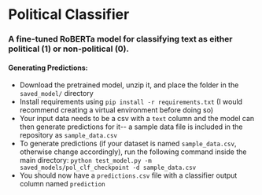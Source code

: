 # Political Classifier
### A fine-tuned RoBERTa model for classifying text as either political (1) or non-political (0). 


#### Generating Predictions:
- Download the pretrained model, unzip it, and place the folder in the `saved_model/` directory
- Install requirements using `pip install -r requirements.txt` (I would recommend creating a virtual environment before doing so)
- Your input data needs to be a csv with a `text` column and the model can then generate predictions for it-- a sample data file is included in the repository as `sample_data.csv`
- To generate predictions (if your dataset is named `sample_data.csv`, otherwise change accordingly), run the following command inside the main directory: `python test_model.py -m saved_models/pol_clf_checkpoint -d sample_data.csv`
- You should now have a `predictions.csv` file with a classifier output column named `prediction`
